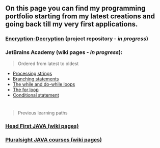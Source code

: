 ## On this page you can find my programming portfolio starting from my latest creations and going back till my very first applications.

### [Encryption-Decryption](https://github.com/Kamil-Jankowski/Encryption-Decryption) (project repository - _in progress_)

### JetBrains Academy (wiki pages - _in progress_):
> Ordered from latest to oldest
* [Processing strings](https://github.com/Kamil-Jankowski/Learnig-JAVA/wiki/JetBrains-Academy:-Processing-strings)
* [Branching statements](https://github.com/Kamil-Jankowski/Learnig-JAVA/wiki/JetBrains-Academy:-Branching-statements)
* [The while and do-while loops](https://github.com/Kamil-Jankowski/Learnig-JAVA/wiki/JetBrains-Academy:-while-&-do-while)
* [The for loop](https://github.com/Kamil-Jankowski/Learnig-JAVA/wiki/JetBrains-Academy:-The-for-loop)
* [Conditional statement](https://github.com/Kamil-Jankowski/Learnig-JAVA/wiki/JetBrains-Academy:-Conditional-statement)

#
> Previous learning paths
### [Head First JAVA (wiki pages)]()
  

### [Pluralsight JAVA courses (wiki pages)]()
  
